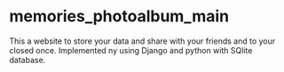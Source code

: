 # memories_photoalbum_main
This a website to store your data and share with your friends and to your closed once.
Implemented ny using Django and python with SQlite database.
